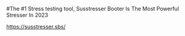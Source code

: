 #The #1 Stress testing tool, Susstresser Booter Is The Most Powerful Stresser In 2023

https://susstresser.sbs/

